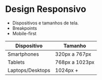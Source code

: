 # Design Responsivo

- Dispositivos e tamanhos de tela.
- Breakpoints
- Mobile-first



| Dispositivo | Tamanho |
| ----------- | ----------- |
| Smartphones | 320px a 767px |
| Tablets | 768px a 1023px |
| Laptops/Desktops | 1024px +|